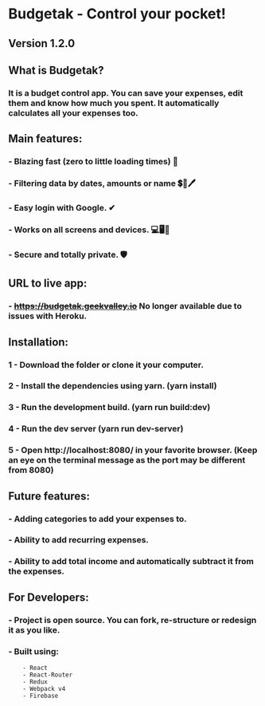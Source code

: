 # Budgetak - Control your pocket!
## Version 1.2.0

## What is Budgetak?
### It is a budget control app. You can save your expenses, edit them and know how much you spent. It automatically calculates all your expenses too.

## Main features:
### - Blazing fast (zero to little loading times) 🚀
### - Filtering data by dates, amounts or name 💲📆🖊
### - Easy login with Google. ✔
### - Works on all screens and devices. 💻🖥📱
### - Secure and totally private. 🛡

## URL to live app:
### - ~~https://budgetak.geekvalley.io~~ No longer available due to issues with Heroku.

## Installation:
### 1 - Download the folder or clone it your computer.
### 2 - Install the dependencies using yarn. (yarn install)
### 3 - Run the development build. (yarn run build:dev)
### 4 - Run the dev server (yarn run dev-server)
### 5 - Open http://localhost:8080/ in your favorite browser. (Keep an eye on the terminal message as the port may be different from 8080)

## Future features:
### - Adding categories to add your expenses to.
### - Ability to add recurring expenses.
### - Ability to add total income and automatically subtract it from the expenses.

## For Developers:
### - Project is open source. You can fork, re-structure or redesign it as you like.
### - Built using:
        - React
        - React-Router
        - Redux
        - Webpack v4
        - Firebase
